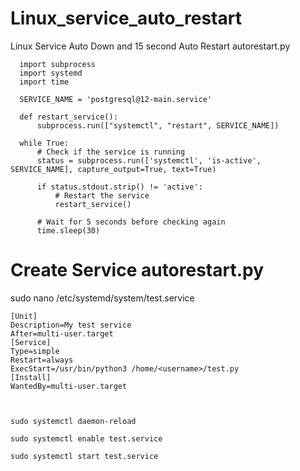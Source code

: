 # Linux_service_auto_restart
Linux Service Auto Down and 15 second Auto Restart
autorestart.py




      import subprocess
      import systemd
      import time

      SERVICE_NAME = 'postgresql@12-main.service'

      def restart_service():
          subprocess.run(["systemctl", "restart", SERVICE_NAME])

      while True:
          # Check if the service is running
          status = subprocess.run(['systemctl', 'is-active', SERVICE_NAME], capture_output=True, text=True)

          if status.stdout.strip() != 'active':
              # Restart the service
              restart_service()

          # Wait for 5 seconds before checking again
          time.sleep(30)
          
          
          
# Create Service autorestart.py 
sudo nano /etc/systemd/system/test.service

    [Unit]
    Description=My test service
    After=multi-user.target
    [Service]
    Type=simple
    Restart=always
    ExecStart=/usr/bin/python3 /home/<username>/test.py
    [Install]
    WantedBy=multi-user.target
    
    
    
    sudo systemctl daemon-reload
    
    sudo systemctl enable test.service
    
    sudo systemctl start test.service
